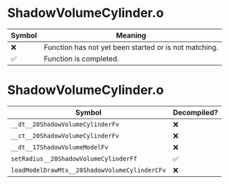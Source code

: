 # ShadowVolumeCylinder.o
| Symbol | Meaning 
| ------------- | ------------- 
| :x: | Function has not yet been started or is not matching. 
| :white_check_mark: | Function is completed. 


# ShadowVolumeCylinder.o
| Symbol | Decompiled? |
| ------------- | ------------- |
| `__dt__20ShadowVolumeCylinderFv` | :x: |
| `__ct__20ShadowVolumeCylinderFv` | :x: |
| `__dt__17ShadowVolumeModelFv` | :x: |
| `setRadius__20ShadowVolumeCylinderFf` | :white_check_mark: |
| `loadModelDrawMtx__20ShadowVolumeCylinderCFv` | :x: |
